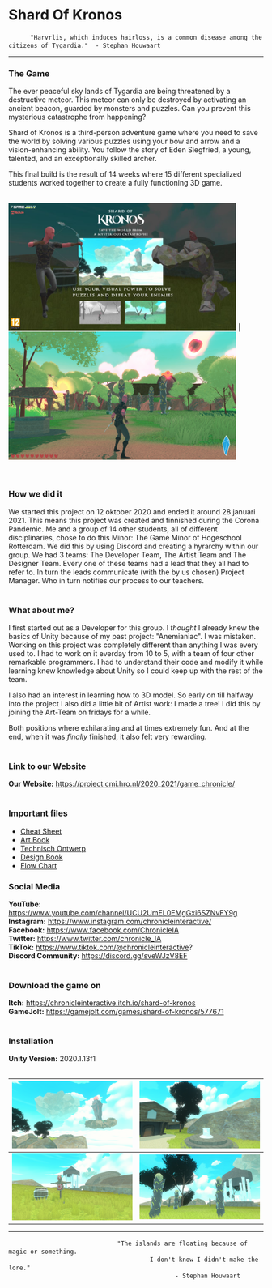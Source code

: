 # Shard Of Kronos

```
      "Harvrlis, which induces hairloss, is a common disease among the citizens of Tygardia."  - Stephan Houwaart
 ```  
---
### The Game
The ever peaceful sky lands of Tygardia are being threatened by a destructive meteor. This meteor can only be destroyed by activating an ancient beacon, guarded by monsters and puzzles. Can you prevent this mysterious catastrophe from happening? <br>

Shard of Kronos is a third-person adventure game where you need to save the world by solving various puzzles using your bow and arrow and a vision-enhancing ability. You follow the story of Eden Siegfried, a young, talented, and an exceptionally skilled archer. <br> 

This final build is the result of 14 weeks where 15 different specialized students worked together to create a fully functioning 3D game. <br> <br> 

<img src="https://github.com/AlaraEda/Shard-Of-Kronos/blob/main/ReadMe_Bestanden/Afb3.JPG" width="450"/> | 
<img src="https://github.com/AlaraEda/Shard-Of-Kronos/blob/main/ReadMe_Bestanden/Afb6.png" width="450"/>

<br>


### How we did it
We started this project on 12 oktober 2020 and ended it around 28 januari 2021. This means this project was created and finnished during the Corona Pandemic. Me and a group of 14 other students, all of different disciplinaries, chose to do this Minor: The Game Minor of Hogeschool Rotterdam. We did this by using Discord and creating a hyrarchy within our group. We had 3 teams: The Developer Team, The Artist Team and The Designer Team. Every one of these teams had a lead that they all had to refer to. In turn the leads communicate (with the by us chosen) Project Manager. Who in turn notifies our process to our teachers. <br> <br>

### What about me?
I first started out as a Developer for this group. I *thought* I already knew the basics of Unity because of my past project: "Anemianiac". I was mistaken. Working on this project was completely different than anything I was every used to. I had to work on it everday from 10 to 5, with a team of four other remarkable programmers. I had to understand their code and modify it while learning knew knowledge about Unity so I could keep up with the rest of the team. <br>

I also had an interest in learning how to 3D model. So early on till halfway into the project I also did a little bit of Artist work: I made a tree! I did this by joining the Art-Team on fridays for a while. <br>

Both positions where exhilarating and at times extremely fun. And at the end, when it was *finally* finished, it also felt very rewarding.  <br><br>


### Link to our Website
**Our Website:** https://project.cmi.hro.nl/2020_2021/game_chronicle/ <br> <br>

### Important files
*  [Cheat Sheet](https://github.com/AlaraEda/Shard-Of-Kronos/blob/main/ReadMe_Bestanden/CheatSheet.pdf "Cheat Sheet") <br>
*  [Art Book](https://github.com/AlaraEda/Shard-Of-Kronos/blob/main/ReadMe_Bestanden/Artbook.pdf "Art Book") <br>
*  [Technisch Ontwerp](https://github.com/AlaraEda/Shard-Of-Kronos/blob/main/ReadMe_Bestanden/Techisch_Ontwerp.pdf "Technisch Ontwerp") <br>
* [Design Book](https://github.com/AlaraEda/Shard-Of-Kronos/blob/main/ReadMe_Bestanden/Game%20design%20document.pdf "Design Book") <br>
*  [Flow Chart](https://github.com/AlaraEda/Shard-Of-Kronos/blob/main/ReadMe_Bestanden/Lucid%20Chart%20-%20Code%20Flow.png "Flow Chart") <br>

### Social Media
**YouTube:** https://www.youtube.com/channel/UCU2UmEL0EMgGxi6SZNvFY9g <br>
**Instagram:** https://www.instagram.com/chronicleinteractive/ <br>
**Facebook:** https://www.facebook.com/ChronicleIA <br>
**Twitter:** https://www.twitter.com/chronicle_IA <br>
**TikTok:** https://www.tiktok.com/@chronicleinteractive? <br>
**Discord Community:** https://discord.gg/sveWJzV8EF <br> <br>

### Download the game on
**Itch:** https://chronicleinteractive.itch.io/shard-of-kronos  <br>
**GameJolt:** https://gamejolt.com/games/shard-of-kronos/577671 <br> <br>

### Installation
**Unity Version:** 2020.1.13f1 <br> <br>



<img src="https://github.com/AlaraEda/Shard-Of-Kronos/blob/main/ReadMe_Bestanden/Afb1.png" width="450"/>  |  <img src="https://github.com/AlaraEda/Shard-Of-Kronos/blob/main/ReadMe_Bestanden/Afb2.png" width="450"/>
:-------------------------:|:-------------------------:
<img src="https://github.com/AlaraEda/Shard-Of-Kronos/blob/main/ReadMe_Bestanden/Afb4.png" width="450"/>            |  <img src="https://github.com/AlaraEda/Shard-Of-Kronos/blob/main/ReadMe_Bestanden/Afb5.png" width="450"/>



---

                                  "The islands are floating because of magic or something. 
                                           I don't know I didn't make the lore."
                                                  - Stephan Houwaart
